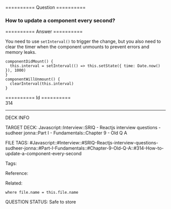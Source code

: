 ========== Question ==========  

### How to update a component every second?  

========== Answer ==========  

You need to use `setInterval()` to trigger the change, but you also need to clear the timer when the component unmounts to prevent errors and memory leaks.

<!-- codeblock-start -->
<pre><code class="hljs language-javascript"><span class="hljs-title function_">componentDidMount</span>(<span class="hljs-params"></span>) {
  <span class="hljs-variable language_">this</span>.<span class="hljs-property">interval</span> = <span class="hljs-built_in">setInterval</span>(<span class="hljs-function">() =></span> <span class="hljs-variable language_">this</span>.<span class="hljs-title function_">setState</span>({ <span class="hljs-attr">time</span>: <span class="hljs-title class_">Date</span>.<span class="hljs-title function_">now</span>() }), <span class="hljs-number">1000</span>)
}
<span class="hljs-title function_">componentWillUnmount</span>(<span class="hljs-params"></span>) {
  <span class="hljs-built_in">clearInterval</span>(<span class="hljs-variable language_">this</span>.<span class="hljs-property">interval</span>)
}
</code></pre>
<!-- codeblock-end -->

========== Id ==========  
314

---

DECK INFO

TARGET DECK: Javascript::Interview::SRIQ - Reactjs interview questions - sudheer jonna::Part I - Fundamentals::Chapter 9 - Old Q A

FILE TAGS: #Javascript::#Interview::#SRIQ-Reactjs-interview-questions-sudheer-jonna::#Part-I-Fundamentals::#Chapter-9-Old-Q-A::#314-How-to-update-a-component-every-second

Tags:

Reference:

Related:

```dataview
where file.name = this.file.name
```
QUESTION STATUS: Safe to store
